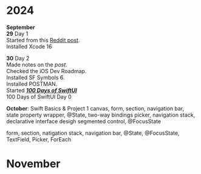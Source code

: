 # 2024
**September**  
**29** Day 1  
Started from this [Reddit post](https://www.reddit.com/r/iOSProgramming/comments/11qit84/from_hello_world_to_your_first_job_the_selftaught/).  
Installed Xcode 16  

**30** Day 2  
Made notes on the *post*.  
Checked the iOS Dev Roadmap.  
Installed SF Symbols 6.  
Installed POSTMAN.  
Started [***100 Days of SwiftUI***](https://www.hackingwithswift.com/100/swiftui)  
100 Days of SwiftUI Day 0  

**October**: Swift Basics & Project 1
canvas, form, section, navigation bar, state
property wrapper, @State, two-way bindings
picker, navigation stack, declarative interface desigh
segmented control, @FocusState

form, section, natigation stack, navigation bar, @State, @FocusState, TextField, Picker, ForEach

# November
